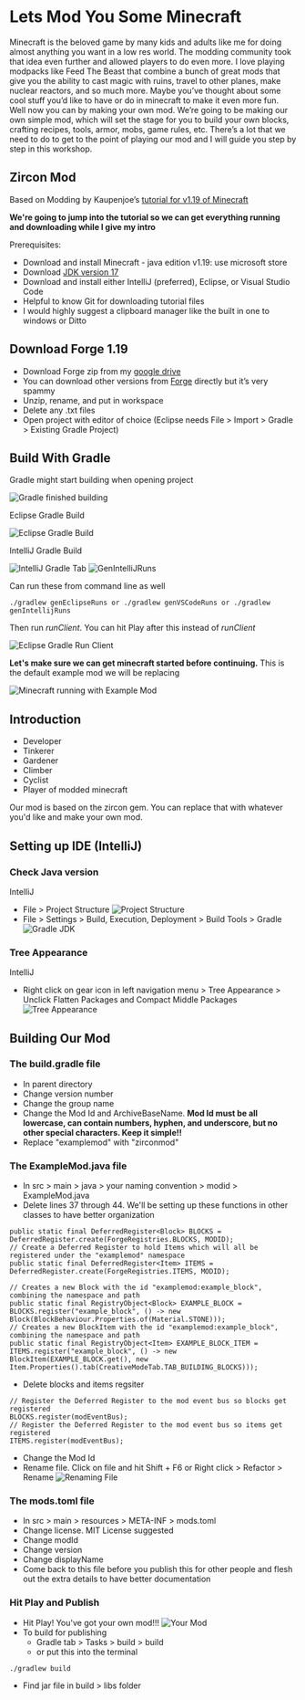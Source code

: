 # Lets Mod You Some Minecraft

Minecraft is the beloved game by many kids and adults like me for doing almost anything you want in a low res world. The modding community took that idea even further and allowed players to do even more. I love playing modpacks like Feed The Beast that combine a bunch of great mods that give you the ability to cast magic with ruins, travel to other planes, make nuclear reactors, and so much more. Maybe you’ve thought about some cool stuff you’d like to have or do in minecraft to make it even more fun. Well now you can by making your own mod. We’re going to be making our own simple mod, which will set the stage for you to build your own blocks, crafting recipes, tools, armor, mobs, game rules, etc. There’s a lot that we need to do to get to the point of playing our mod and I will guide you step by step in this workshop.

## Zircon Mod
Based on Modding by Kaupenjoe’s [tutorial for v1.19 of Minecraft](https://www.youtube.com/watch?v=LpoSy091wYI&list=PLKGarocXCE1HrC60yuTNTGRoZc6hf5Uvl)

**We're going to jump into the tutorial so we can get everything running and downloading while I give my intro**

Prerequisites:
- Download and install Minecraft - java edition v1.19: use microsoft store
- Download [JDK version 17](https://adoptium.net/temurin/releases/?version=17)
- Download and install either IntelliJ (preferred), Eclipse, or Visual Studio Code
- Helpful to know Git for downloading tutorial files
- I would highly suggest a clipboard manager like the built in one to windows or Ditto
## Download Forge 1.19

-   Download Forge zip from my [google drive](https://drive.google.com/drive/folders/10EA8TrcMEiE2hjJkNC0sB3BwYUyGtYVj?usp=sharing)
-   You can download other versions from [Forge](https://files.minecraftforge.net/net/minecraftforge/forge/) directly but it’s very spammy
- Unzip, rename, and put in workspace
- Delete any .txt files
- Open project with editor of choice (Eclipse needs File > Import > Gradle > Existing Gradle Project)
## Build With Gradle

Gradle might start building when opening project

![Gradle finished building](https://i.imgur.com/uN2mXkB.png)

Eclipse Gradle Build

![Eclipse Gradle Build](https://i.imgur.com/xx5C21y.png)

IntelliJ Gradle Build

![IntelliJ Gradle Tab](https://i.imgur.com/uBOPdai.png)
![GenIntelliJRuns](https://i.imgur.com/v0GXMjc.png)

Can run these from command line as well
```
./gradlew genEclipseRuns or ./gradlew genVSCodeRuns or ./gradlew genIntellijRuns
```

Then run *runClient*. You can hit Play after this instead of *runClient*

![Eclipse Gradle Run Client](https://i.imgur.com/FJOVrcn.png)

**Let's make sure we can get minecraft started before continuing.** This is the default example mod we will be replacing

![Minecraft running with Example Mod](https://i.imgur.com/r3OnICr.png)

## Introduction

- Developer
- Tinkerer
- Gardener
- Climber
- Cyclist
- Player of modded minecraft

Our mod is based on the zircon gem. You can replace that with whatever you'd like and make your own mod.

## Setting up IDE (IntelliJ)

### Check Java version
IntelliJ 
- File > Project Structure
![Project Structure](https://i.imgur.com/DqwbDZY.png)
- File > Settings > Build, Execution, Deployment > Build Tools > Gradle
![Gradle JDK](https://i.imgur.com/OnUD2ww.png)

### Tree Appearance
IntelliJ
- Right click on gear icon in left navigation menu > Tree Appearance > Unclick Flatten Packages and Compact Middle Packages
![Tree Appearance](https://i.imgur.com/nOLFizV.png)

## Building Our Mod
### The build.gradle file
- In parent directory
- Change version number
- Change the group name
- Change the Mod Id and ArchiveBaseName. **Mod Id must be all lowercase, can contain numbers, hyphen, and underscore, but no other special characters. Keep it simple!!**
- Replace "examplemod" with "zirconmod"

### The ExampleMod.java file
- In src > main > java > your naming convention > modid > ExampleMod.java
- Delete lines 37 through 44. We'll be setting up these functions in other classes to have better organization

```
public static final DeferredRegister<Block> BLOCKS = DeferredRegister.create(ForgeRegistries.BLOCKS, MODID);
// Create a Deferred Register to hold Items which will all be registered under the "examplemod" namespace
public static final DeferredRegister<Item> ITEMS = DeferredRegister.create(ForgeRegistries.ITEMS, MODID);

// Creates a new Block with the id "examplemod:example_block", combining the namespace and path
public static final RegistryObject<Block> EXAMPLE_BLOCK = BLOCKS.register("example_block", () -> new Block(BlockBehaviour.Properties.of(Material.STONE)));
// Creates a new BlockItem with the id "examplemod:example_block", combining the namespace and path
public static final RegistryObject<Item> EXAMPLE_BLOCK_ITEM = ITEMS.register("example_block", () -> new BlockItem(EXAMPLE_BLOCK.get(), new Item.Properties().tab(CreativeModeTab.TAB_BUILDING_BLOCKS)));
```

- Delete blocks and items regsiter
```
// Register the Deferred Register to the mod event bus so blocks get registered
BLOCKS.register(modEventBus);
// Register the Deferred Register to the mod event bus so items get registered
ITEMS.register(modEventBus);
```

- Change the Mod Id
- Rename file. Click on file and hit Shift + F6 or Right click > Refactor > Rename
![Renaming File](https://i.imgur.com/pj7J5Bj.png)

### The mods.toml file
- In src > main > resources > META-INF > mods.toml
- Change license. MIT License suggested
- Change modId
- Change version
- Change displayName
- Come back to this file before you publish this for other people and flesh out the extra details to have better documentation

### Hit Play and Publish
- Hit Play! You've got your own mod!!!
![Your Mod](https://i.imgur.com/VbAYUMo.png)
- To build for publishing
    - Gradle tab > Tasks > build > build
    - or put this into the terminal 
```
./gradlew build
```
- Find jar file in build > libs folder
